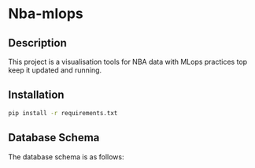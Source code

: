 # Nba-mlops
## Description
This project is a visualisation tools for NBA data with MLops practices top keep it updated and running.

## Installation 

```bash
pip install -r requirements.txt
```



## Database Schema 
The database schema is as follows:
